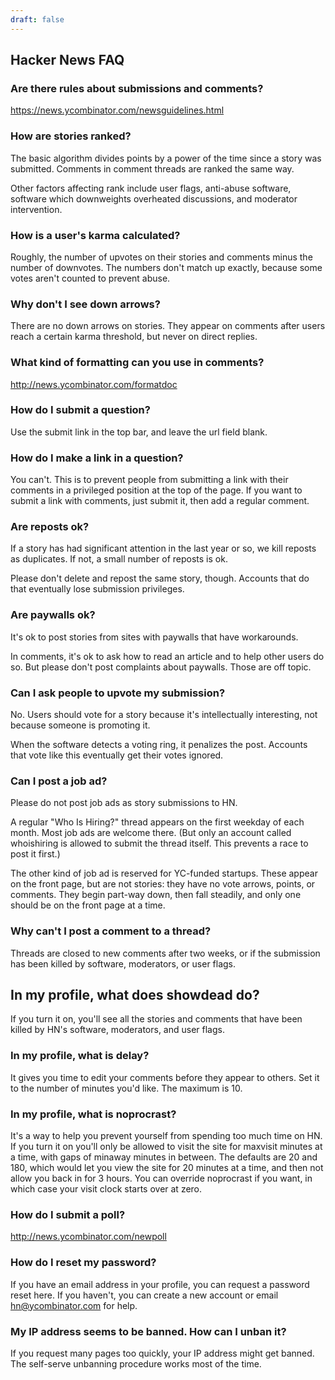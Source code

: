 ```yaml
---
draft: false
---
```


## Hacker News FAQ

### Are there rules about submissions and comments?

https://news.ycombinator.com/newsguidelines.html

### How are stories ranked?

The basic algorithm divides points by a power of the time since a story was submitted. Comments in comment threads are ranked the same way.

Other factors affecting rank include user flags, anti-abuse software, software which downweights overheated discussions, and moderator intervention.

### How is a user's karma calculated?

Roughly, the number of upvotes on their stories and comments minus the number of downvotes. The numbers don't match up exactly, because some votes aren't counted to prevent abuse.

### Why don't I see down arrows?

There are no down arrows on stories. They appear on comments after users reach a certain karma threshold, but never on direct replies.

### What kind of formatting can you use in comments?

http://news.ycombinator.com/formatdoc

### How do I submit a question?

Use the submit link in the top bar, and leave the url field blank.

### How do I make a link in a question?

You can't. This is to prevent people from submitting a link with their comments in a privileged position at the top of the page. If you want to submit a link with comments, just submit it, then add a regular comment.

### Are reposts ok?

If a story has had significant attention in the last year or so, we kill reposts as duplicates. If not, a small number of reposts is ok.

Please don't delete and repost the same story, though. Accounts that do that eventually lose submission privileges.

### Are paywalls ok?

It's ok to post stories from sites with paywalls that have workarounds.

In comments, it's ok to ask how to read an article and to help other users do so. But please don't post complaints about paywalls. Those are off topic.

### Can I ask people to upvote my submission?

No. Users should vote for a story because it's intellectually interesting, not because someone is promoting it.

When the software detects a voting ring, it penalizes the post. Accounts that vote like this eventually get their votes ignored.

### Can I post a job ad?

Please do not post job ads as story submissions to HN.

A regular "Who Is Hiring?" thread appears on the first weekday of each month. Most job ads are welcome there. (But only an account called whoishiring is allowed to submit the thread itself. This prevents a race to post it first.)

The other kind of job ad is reserved for YC-funded startups. These appear on the front page, but are not stories: they have no vote arrows, points, or comments. They begin part-way down, then fall steadily, and only one should be on the front page at a time.

### Why can't I post a comment to a thread?

Threads are closed to new comments after two weeks, or if the submission has been killed by software, moderators, or user flags.

## In my profile, what does showdead do?

If you turn it on, you'll see all the stories and comments that have been killed by HN's software, moderators, and user flags.

### In my profile, what is delay?

It gives you time to edit your comments before they appear to others. Set it to the number of minutes you'd like. The maximum is 10.

### In my profile, what is noprocrast?

It's a way to help you prevent yourself from spending too much time on HN. If you turn it on you'll only be allowed to visit the site for maxvisit minutes at a time, with gaps of minaway minutes in between. The defaults are 20 and 180, which would let you view the site for 20 minutes at a time, and then not allow you back in for 3 hours. You can override noprocrast if you want, in which case your visit clock starts over at zero.

### How do I submit a poll?

http://news.ycombinator.com/newpoll

### How do I reset my password?

If you have an email address in your profile, you can request a password reset here. If you haven't, you can create a new account or email hn@ycombinator.com for help.

### My IP address seems to be banned. How can I unban it?

If you request many pages too quickly, your IP address might get banned. The self-serve unbanning procedure works most of the time. 
